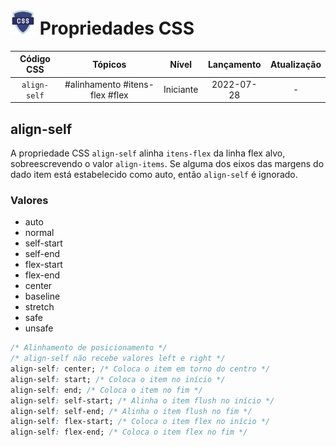 <!-- Cabeçalho da Linguagem do Código -->
<!-- Alterar o Título abaixo de acordo com o conteúdo:
        - Propriedades CSS
        - Seletores CSS
        - Pseudo-Classes CSS
        - Pseudo-Elementos CSS
        - Regras at (@rules) CSS
        - Tipos de Dados CSS -->
# <img src="./../images/css.svg" width="40"> Propriedades CSS

<!-- Tabela Síntese -->
<!-- O Nível pode ser uma das seguintes opções:
        - Iniciante
        - Intermediário
        - Avançado -->
<!-- NÃO EDITAR O CABEÇALHO -->
| Código CSS | Tópicos | Nível | Lançamento | Atualização |
| :--------: | :-----: | :---: | :--------: | :---------: |
| ``align-self`` | #alinhamento #itens-flex #flex | Iniciante | 2022-07-28 | - |

<!-- Título do conteúdo que será incluído no repositório -->
## align-self

<!-- Incluir um resumo -->
A propriedade CSS ``align-self`` alinha ``itens-flex`` da linha flex alvo, sobreescrevendo o valor ``align-items``. Se alguma dos eixos das margens do dado item está estabelecido como auto, então ``align-self`` é ignorado.

<!-- Citar os Valores ou outra informação relavante -->
<!-- utilize uma lista não numerada -->
### Valores

- auto
- normal
- self-start
- self-end
- flex-start
- flex-end
- center
- baseline
- stretch
- safe
- unsafe

<!-- Exemplo de Sintaxe -->
```css
/* Alinhamento de posicionamento */
/* align-self não recebe valores left e right */
align-self: center; /* Coloca o item em torno do centro */
align-self: start; /* Coloca o item no início */
align-self: end; /* Coloca o item no fim */
align-self: self-start; /* Alinha o item flush no início */
align-self: self-end; /* Alinha o item flush no fim */
align-self: flex-start; /* Coloca o item flex no início */
align-self: flex-end; /* Coloca o item flex no fim */
```
